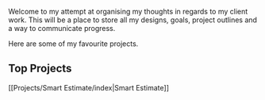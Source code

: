 Welcome to my attempt at organising my thoughts in regards to my client work. This will be a place to store all my designs, goals, project outlines and a way to communicate progress.

Here are some of my favourite projects.

## Top Projects
[[Projects/Smart Estimate/index|Smart Estimate]]
